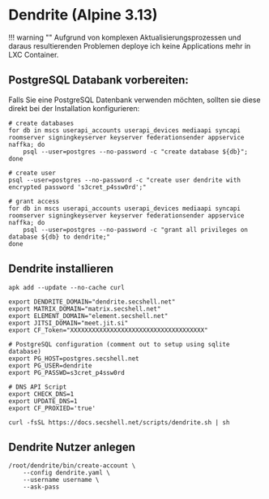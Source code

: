 # Dendrite (Alpine 3.13)

!!! warning ""
    Aufgrund von komplexen Aktualisierungsprozessen und daraus resultierenden Problemen deploye ich keine Applications mehr in LXC Container.
    

## PostgreSQL Databank vorbereiten:
Falls Sie eine PostgreSQL Datenbank verwenden möchten, sollten sie diese direkt bei der Installation konfigurieren:
```shell
# create databases
for db in mscs userapi_accounts userapi_devices mediaapi syncapi roomserver signingkeyserver keyserver federationsender appservice naffka; do
    psql --user=postgres --no-password -c "create database ${db}";
done

# create user
psql --user=postgres --no-password -c "create user dendrite with encrypted password 's3cret_p4ssw0rd';"

# grant access
for db in mscs userapi_accounts userapi_devices mediaapi syncapi roomserver signingkeyserver keyserver federationsender appservice naffka; do
    psql --user=postgres --no-password -c "grant all privileges on database ${db} to dendrite;"
done
```

## Dendrite installieren
```shell
apk add --update --no-cache curl

export DENDRITE_DOMAIN="dendrite.secshell.net"
export MATRIX_DOMAIN="matrix.secshell.net"
export ELEMENT_DOMAIN="element.secshell.net"
export JITSI_DOMAIN="meet.jit.si"
export CF_Token="XXXXXXXXXXXXXXXXXXXXXXXXXXXXXXXXXXXXX"

# PostgreSQL configuration (comment out to setup using sqlite database)
export PG_HOST=postgres.secshell.net
export PG_USER=dendrite
export PG_PASSWD=s3cret_p4ssw0rd

# DNS API Script
export CHECK_DNS=1
export UPDATE_DNS=1
export CF_PROXIED='true'

curl -fsSL https://docs.secshell.net/scripts/dendrite.sh | sh
```

## Dendrite Nutzer anlegen
```shell
/root/dendrite/bin/create-account \
    --config dendrite.yaml \
    --username username \
    --ask-pass
```
